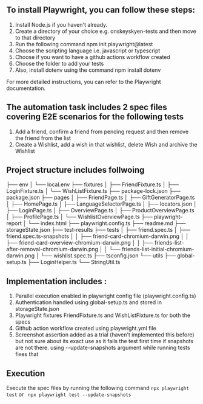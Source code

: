 ## To install Playwright, you can follow these steps:

1. Install Node.js if you haven't already.
2. Create a directory of your choice e.g. onskeyskyen-tests and then move to that directory
3. Run the following command
   npm init playwright@latest
4. Choose the scripting language i.e. javascript or typescript
5. Choose if you want to have a github actions workflow created 
6. Choose the folder to add your tests
7. Also, install dotenv using the command
    npm install dotenv   
 

For more detailed instructions, you can refer to the Playwright documentation.

## The automation task includes 2 spec files covering E2E scenarios for the following tests

1. Add a friend, confirm a friend from pending request and then remove the friend from the list
2. Create a Wishlist, add a wish in that wishlist, delete Wish and archive the Wishlist

## Project structure includes follwoing 

├── env
│   └── local.env
├── fixtures
│   ├── FriendFixture.ts
│   ├── LoginFixture.ts
│   └── WishListFixture.ts
├── package-lock.json
├── package.json
├── pages
│   ├── FriendPage.ts
│   ├── GiftGeneratorPage.ts
│   ├── HomePage.ts
│   ├── LanguageSelectorPage.ts
│   ├── locators.json
│   ├── LoginPage.ts
│   ├── OverviewPage.ts
│   ├── ProductOverviewPage.ts
│   ├── ProfilePage.ts
│   └── WishlistOverviewPage.ts
├── playwright-report
│   └── index.html
├── playwright.config.ts
├── readme.md
├── storageState.json
├── test-results
├── tests
│   ├── friend.spec.ts
│   ├── friend.spec.ts-snapshots
│   │   ├── friend-card-chromium-darwin.png
│   │   ├── friend-card-overview-chromium-darwin.png
│   │   ├── friends-list-after-removal-chromium-darwin.png
│   │   └── friends-list-initial-chromium-darwin.png
│   └── wishlist.spec.ts
├── tsconfig.json
└── utils
    ├── global-setup.ts
    ├── LoginHelper.ts
    └── StringUtil.ts

## Implementation includes :

1. Parallel execution enabled in playwright config file (playwright.config.ts)
2. Authentication handled using global-setup.ts and stored in storageState.json
3. Playwright fixtures FriendFixture.ts and WishListFixture.ts for both the specs
4. Github action workflow created using playwright.yml file
5. Screenshot assertion added as a trial (haven't implemented this before) but not sure about its exact use as it fails the test first time if snapshots are not there. using --update-snapshots argument while running tests fixes that

## Execution 
Execute the spec files by running the following command
    ``` npx playwright test ```  or  ``` npx playwright test --update-snapshots``` 







